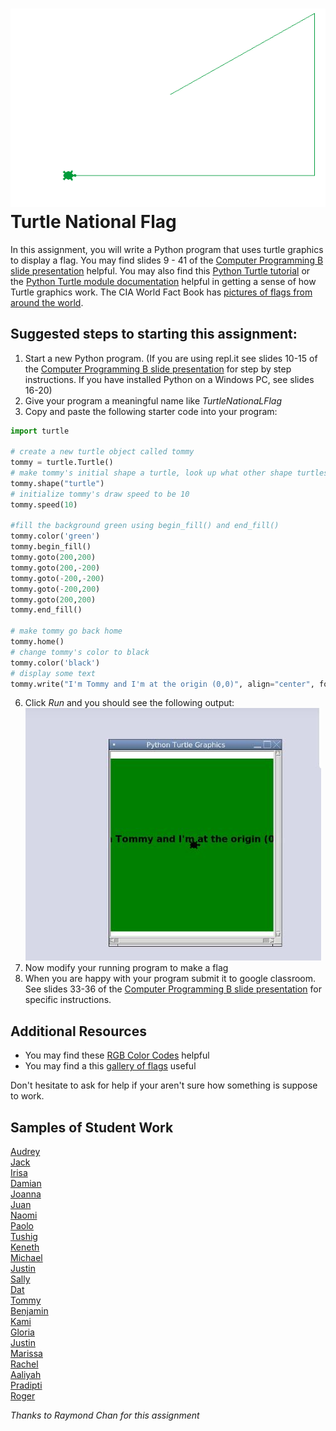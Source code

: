 ![](JuanBrazil.gif)   
Turtle National Flag
====================

In this assignment, you will write a Python program that uses turtle graphics to display a flag. You may find slides 9 - 41 of the [Computer Programming B slide presentation](https://docs.google.com/presentation/d/1rICcmNbnGYsB-cV_6EatPyzcOS2sId80Jh2kayUzm4Q/edit?usp=sharing) helpful. You may also find this [Python Turtle tutorial](https://hourofpython.trinket.io/a-visual-introduction-to-python#/welcome/an-hour-of-code) or the [Python Turtle module documentation](https://docs.python.org/3.3/library/turtle.html?highlight=turtle) helpful in getting a sense of how Turtle graphics work. The CIA World Fact Book has [pictures of flags from around the world](https://www.cia.gov/the-world-factbook/references/flags-of-the-world/).

Suggested steps to starting this assignment:
----------------------------------------------
1. Start a new Python program. (If you are using repl.it see slides 10-15 of the [Computer Programming B slide presentation](https://docs.google.com/presentation/d/1rICcmNbnGYsB-cV_6EatPyzcOS2sId80Jh2kayUzm4Q/edit?usp=sharing) for step by step instructions. If you have installed Python on a Windows PC, see slides 16-20)
2. Give your program a meaningful name like *TurtleNationaLFlag*
5. Copy and paste the following starter code into your program:   
```python
import turtle

# create a new turtle object called tommy
tommy = turtle.Turtle() 
# make tommy's initial shape a turtle, look up what other shape turtles can be
tommy.shape("turtle") 
# initialize tommy's draw speed to be 10
tommy.speed(10)

#fill the background green using begin_fill() and end_fill()
tommy.color('green')
tommy.begin_fill()
tommy.goto(200,200)
tommy.goto(200,-200)
tommy.goto(-200,-200)
tommy.goto(-200,200)
tommy.goto(200,200)
tommy.end_fill()

# make tommy go back home
tommy.home()
# change tommy's color to black
tommy.color('black')
# display some text
tommy.write("I'm Tommy and I'm at the origin (0,0)", align="center", font=(None, 16, "bold"))
```

6. Click *Run* and you should see the following output:   
![](TurtleStart.JPG)   
7. Now modify your running program to make a flag
8. When you are happy with your program submit it to google classroom. See slides 33-36 of the [Computer Programming B slide presentation](https://docs.google.com/presentation/d/1rICcmNbnGYsB-cV_6EatPyzcOS2sId80Jh2kayUzm4Q/edit?usp=sharing) for specific instructions. 

Additional Resources
------------
* You may find these [RGB Color Codes](https://flaviocopes.com/rgb-color-codes/) helpful 
* You may find a this [gallery of flags](https://en.wikipedia.org/wiki/Gallery_of_sovereign_state_flags) useful

Don't hesitate to ask for help if your aren't sure how something is suppose to work.

Samples of Student Work
-----------------------
[Audrey](AudreyFlag.gif)   
[Jack](JackFlag.gif)   
[Irisa](IrisaFlag.gif)   
[Damian](DamianFlag.gif)   
[Joanna](JoannaFlag.gif)   
[Juan](JuanBrazil.gif)   
[Naomi](NaomiFlag.gif)   
[Paolo](PaoloFlag.gif)   
[Tushig](TushigFlag.gif)   
[Keneth](KenethFlag.gif)   
[Michael](MichaelFlag.gif)   
[Justin](JustinFlag2.gif)   
[Sally](SallyFlag.gif)   
[Dat](DatFlag.gif)   
[Tommy](TommyFlag.gif)   
[Benjamin](BenjaminFlag.gif)   
[Kami](KamiFlag.gif)   
[Gloria](GloriaFrance.gif)   
[Justin](JustinFlag.gif)   
[Marissa](MarissaFlag.gif)   
[Rachel](Rachel.gif)   
[Aaliyah](AaliyahFlag.JPG)   
[Pradipti](PradiptiFlag.JPG)   
[Roger](RogerFlag.JPG)   

     
         
*Thanks to Raymond Chan for this assignment*
